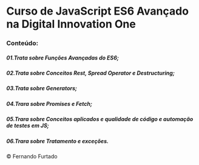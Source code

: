 # Curso de JavaScript ES6 Avançado na Digital Innovation One

### Conteúdo:
##### 01.Trata sobre Funções Avançadas do ES6;
##### 02.Trata sobre Conceitos Rest, Spread Operator e Destructuring;
##### 03.Trata sobre Generators;
##### 04.Trara sobre Promises e Fetch;
##### 05.Trara sobre Conceitos aplicados e qualidade de código e automação de testes em JS;
##### 06.Trara sobre Tratamento e exceções.

&copy; Fernando Furtado
